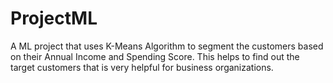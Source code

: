 # ProjectML
A ML project that uses K-Means Algorithm to segment the customers based on their Annual Income and Spending Score. This helps to find out the target customers that is very helpful for business organizations.

